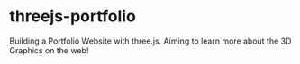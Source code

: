 # threejs-portfolio
Building a Portfolio Website with three.js. Aiming to learn more about the 3D Graphics on the web!
